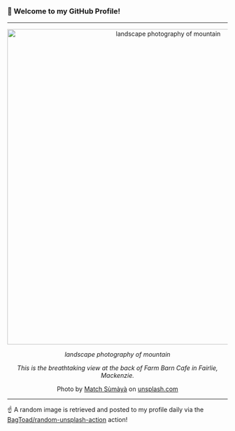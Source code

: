 ### 👋 Welcome to my GitHub Profile!

----

<div align="center">
  <img width="720" src="https://images.unsplash.com/photo-1543213324-024b81adc95f?crop=entropy&cs=tinysrgb&fit=max&fm=jpg&ixid=M3w1NTI0OTR8MHwxfHJhbmRvbXx8fHx8fHx8fDE3NDYwODAwNzJ8&ixlib=rb-4.0.3&q=80&w=1080" alt="landscape photography of mountain">
  
  <em>landscape photography of mountain</em>
  
  <em>This is the breathtaking view at the back of Farm Barn Cafe in Fairlie, Mackenzie.</em>
  
  Photo by [Match Sùmàyà](null) on [unsplash.com](https://unsplash.com/)
</div>

----

☝️ A random image is retrieved and posted to my profile daily via the [BagToad/random-unsplash-action](https://github.com/BagToad/random-unsplash-action) action!
